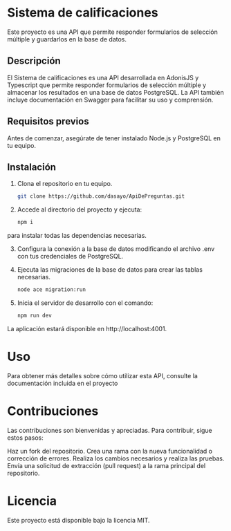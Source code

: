 

# Sistema de calificaciones

Este proyecto es una API que permite responder formularios de selección múltiple y guardarlos en la base de datos.

## Descripción

El Sistema de calificaciones es una API desarrollada en AdonisJS y Typescript que permite responder formularios de selección múltiple y almacenar los resultados en una base de datos PostgreSQL. La API también incluye documentación en Swagger para facilitar su uso y comprensión.

## Requisitos previos

Antes de comenzar, asegúrate de tener instalado Node.js y PostgreSQL en tu equipo.

## Instalación

1. Clona el repositorio en tu equipo.

   ```sh
   git clone https://github.com/dasayo/ApiDePreguntas.git
2. Accede al directorio del proyecto y ejecuta:

    ```sh
    npm i

para instalar todas las dependencias necesarias.

3. Configura la conexión a la base de datos modificando el archivo .env con tus credenciales de PostgreSQL.

4. Ejecuta las migraciones de la base de datos para crear las tablas necesarias.
    ```sh
    node ace migration:run

5. Inicia el servidor de desarrollo con el comando:
    ```sh
    npm run dev

La aplicación estará disponible en http://localhost:4001.

# Uso
Para obtener más detalles sobre cómo utilizar esta API, consulte la documentación incluida en el proyecto


# Contribuciones
Las contribuciones son bienvenidas y apreciadas. Para contribuir, sigue estos pasos:

Haz un fork del repositorio.
Crea una rama con la nueva funcionalidad o corrección de errores.
Realiza los cambios necesarios y realiza las pruebas.
Envía una solicitud de extracción (pull request) a la rama principal del repositorio.

# Licencia
Este proyecto está disponible bajo la licencia MIT.
